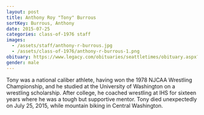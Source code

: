 ```yaml
---
layout: post
title: Anthony Roy "Tony" Burrous
sortKey: Burrous, Anthony
date: 2015-07-25
categories: class-of-1976 staff
images:
  - /assets/staff/anthony-r-burrous.jpg
  - /assets/class-of-1976/anthony-r-burrous-1.png
obituary: https://www.legacy.com/obituaries/seattletimes/obituary.aspx?n=anthony-roy-burrous&pid=175423415&fhid=7266
gender: male
---
```

Tony was a national caliber athlete, having won the 1978 NJCAA Wrestling Championship, and he studied at the University of Washington on a wrestling scholarship. After college, he coached wrestling at IHS for sixteen years where he was a tough but supportive mentor. Tony died unexpectedly on July 25, 2015, while mountain biking in Central Washington.
